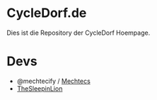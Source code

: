 # CycleDorf.de
Dies ist die Repository der CycleDorf Hoempage.
# Devs
- @mechtecify / [Mechtecs](https://github.com/Mechtecs)
- [TheSleepinLion](https://github.com/TheSleepinLion)
